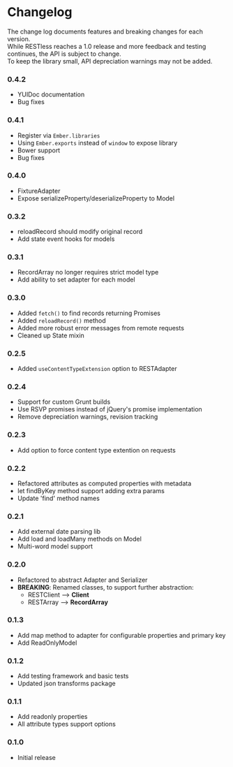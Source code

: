 # Changelog

The change log documents features and breaking changes for each version.  
While RESTless reaches a 1.0 release and more feedback and testing continues, the API is subject to change.  
To keep the library small, API depreciation warnings may not be added.

### 0.4.2

- YUIDoc documentation 
- Bug fixes 

### 0.4.1

- Register via `Ember.libraries` 
- Using `Ember.exports` instead of `window` to expose library 
- Bower support 
- Bug fixes 

### 0.4.0

- FixtureAdapter
- Expose serializeProperty/deserializeProperty to Model 

### 0.3.2

- reloadRecord should modify original record
- Add state event hooks for models

### 0.3.1

- RecordArray no longer requires strict model type
- Add ability to set adapter for each model

### 0.3.0

- Added ```fetch()``` to find records returning Promises
- Added ```reloadRecord()``` method
- Added more robust error messages from remote requests
- Cleaned up State mixin

### 0.2.5

- Added ```useContentTypeExtension``` option to RESTAdapter

### 0.2.4

- Support for custom Grunt builds
- Use RSVP promises instead of jQuery's promise implementation
- Remove depreciation warnings, revision tracking

### 0.2.3

- Add option to force content type extention on requests

### 0.2.2

- Refactored attributes as computed properties with metadata
- let findByKey method support adding extra params
- Update 'find' method names

### 0.2.1

- Add external date parsing lib
- Add load and loadMany methods on Model
- Multi-word model support

### 0.2.0

- Refactored to abstract Adapter and Serializer
- **BREAKING**: Renamed classes, to support further abstraction:
    - RESTClient --> **Client**  
    - RESTArray --> **RecordArray**   

### 0.1.3

- Add map method to adapter for configurable properties and primary key
- Add ReadOnlyModel

### 0.1.2

- Add testing framework and basic tests
- Updated json transforms package

### 0.1.1

- Add readonly properties
- All attribute types support options

### 0.1.0

- Initial release  
